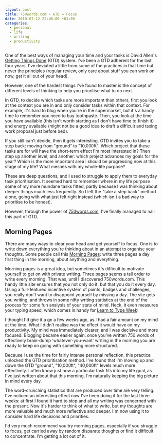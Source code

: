 ```yaml
---
layout: post
title: 750words.com + GTD = Focus
date: 2010-07-12 22:45:00 +01:00
categories:
  - personal
  - life
  - writing
  - productivity
---
```

One of the best ways of managing your time and your tasks is David Allen's [Getting Things Done](http://en.wikipedia.org/wiki/Getting_Things_Done) (GTD) system. I've been a GTD adherent for the last four years. I've deviated a little from some of the practices in that time but never the principles (regular review, only care about stuff you can work on now, get it all out of your head). 

However, one of the hardest things I've found to master is the concept of different levels of thinking to help you prioritise what to do next.

In GTD, to decide which tasks are more important than others, first you look at the context you are in and only consider tasks within that context. For example, it's hard to blog when you're in the supermarket, but it's a handy time to remember you need to buy toothpaste. Then, you look at the time you have available (this isn't worth starting as I don't have time to finish it) and energy available (might not be a good idea to draft a difficult and taxing work proposal just before bed).

If you still can't decide, then it gets interesting. GTD invites you to take a step back: moving from "ground" to "10,000ft". Which project that these tasks are for will have the short-term effect I'm most interested in? Then step up another level, and another: which project advances my goals for the year? Which is the more important area I should be progressing now at this stage of my life? What meshes with my whole-life purpose?

These are deep questions, and I used to struggle to apply them to everyday task prioritisation. It seemed hard to remember where in my life purpose some of my more mundane tasks fitted, partly because I was thinking about deeper things much less frequently. So I left the "take a step back" method alone, going with what just felt right instead (which isn't a bad way to prioritise to be honest).

However, through the power of [750words.com](http://750words.com), I've finally managed to nail this part of GTD.

## Morning Pages

There are many ways to clear your head and get yourself to focus. One is to write down everything you're thinking about in an attempt to organise your thoughts. Some people call this [Morning Pages](http://paperartstudio.tripod.com/artistsway/id3.html): write three pages a day first thing in the morning, about anything and everything. 

Morning pages is a great idea, but sometimes it's difficult to motivate yourself to get on with private writing. Three pages seems a tall order to write every morning. That was, until I discovered 750words.com. This handy little site ensures that you not only do it, but that you do it every day. Using a full-featured incentive system of points, badges and challenges, you really don't want to disappoint yourself by missing a day. The site gets you writing, and throws in some nifty writing statistics at the end of the process for some fun analysis of your state of mind. Heck, it even measures your typing speed, which comes in handy for [Learn to Type Week](http://vurl.me/TCK)!

I thought I'd give it a go a few weeks ago, as I had a fair amount on my mind at the time. What I didn't realise was the effect it would have on my productivity. My mind was immediately clearer, and I was decisive and more focused. Blogging became easier again: once you've written 750 words of effectively brain-dump 'whatever-you-want' writing in the morning you are ready to keep on going with something more structured. 

Because I use the time for fairly intense personal reflection, this practice unlocked the GTD prioritisation method. I've found that I'm moving up and down the GTD "ground", "10,000ft", "40,000ft" levels much more effectively. I often know just how a particular task fits into my life goal, as I've just written about that this morning. I'm naturally keeping the big picture in mind every day. 

The word-crunching statistics that are produced over time are very telling. I've noticed an interesting effect now I've been doing it for the last three weeks: at first I found it hard to stop and all my writing was concerned with the present. Now it's harder to think of what to write, but my thoughts are more valuable and much more reflective and deeper. I'm now using it to consider hard life decisions and priorities.

I'd very much recommend you try morning pages, especially if you struggle to focus, get carried away by random disparate thoughts or find it difficult to concentrate. I'm getting a lot out of it.
